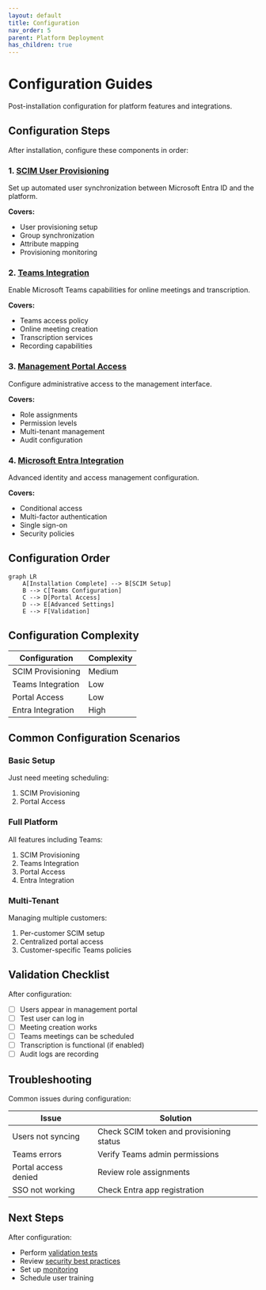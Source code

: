 ```yaml
---
layout: default
title: Configuration
nav_order: 5
parent: Platform Deployment
has_children: true
---
```


# Configuration Guides

Post-installation configuration for platform features and integrations.

## Configuration Steps

After installation, configure these components in order:

### 1. [SCIM User Provisioning](scim-provisioning)
Set up automated user synchronization between Microsoft Entra ID and the platform.

**Covers:**
- User provisioning setup
- Group synchronization
- Attribute mapping
- Provisioning monitoring

### 2. [Teams Integration](teams-integration)
Enable Microsoft Teams capabilities for online meetings and transcription.

**Covers:**
- Teams access policy
- Online meeting creation
- Transcription services
- Recording capabilities

### 3. [Management Portal Access](management-portal)
Configure administrative access to the management interface.

**Covers:**
- Role assignments
- Permission levels
- Multi-tenant management
- Audit configuration

### 4. [Microsoft Entra Integration](entra-integration)
Advanced identity and access management configuration.

**Covers:**
- Conditional access
- Multi-factor authentication
- Single sign-on
- Security policies

## Configuration Order

```mermaid
graph LR
    A[Installation Complete] --> B[SCIM Setup]
    B --> C[Teams Configuration]
    C --> D[Portal Access]
    D --> E[Advanced Settings]
    E --> F[Validation]
```

## Configuration Complexity

| Configuration | Complexity |
|--------------|------------|
| SCIM Provisioning | Medium |
| Teams Integration | Low |
| Portal Access | Low |
| Entra Integration | High |

## Common Configuration Scenarios

### Basic Setup
Just need meeting scheduling:
1. SCIM Provisioning
2. Portal Access

### Full Platform
All features including Teams:
1. SCIM Provisioning
2. Teams Integration
3. Portal Access
4. Entra Integration

### Multi-Tenant
Managing multiple customers:
1. Per-customer SCIM setup
2. Centralized portal access
3. Customer-specific Teams policies

## Validation Checklist

After configuration:
- [ ] Users appear in management portal
- [ ] Test user can log in
- [ ] Meeting creation works
- [ ] Teams meetings can be scheduled
- [ ] Transcription is functional (if enabled)
- [ ] Audit logs are recording

## Troubleshooting

Common issues during configuration:

| Issue | Solution |
|-------|----------|
| Users not syncing | Check SCIM token and provisioning status |
| Teams errors | Verify Teams admin permissions |
| Portal access denied | Review role assignments |
| SSO not working | Check Entra app registration |

## Next Steps

After configuration:
- Perform [validation tests](../reference/validation-guide)
- Review [security best practices](../reference/security)
- Set up [monitoring](../reference/monitoring)
- Schedule user training